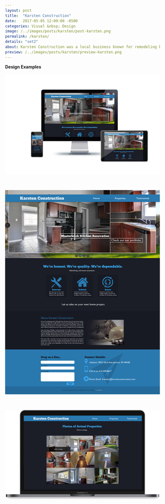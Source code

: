 ```yaml
---
layout: post
title:  "Karsten Construction"
date:   2017-05-05 12:00:00 -0500
categories: Visual &nbsp; Design
image: /../images/posts/karsten/post-karsten.png
permalink: /karsten/
details: "set2"
about: Karsten Construction was a local business known for remodeling bathrooms, kitchens, and other indoor area. They needed a place to highlight the services they offer, and a place to connect with new clients.
preview: /../images/posts/karsten/preview-karsten.png
---
```


**Design Examples**

![Home](/../images/posts/karsten/karsten-devices.png)
<br>
<br>
<br>


![Home Page](/../images/posts/karsten/karsten-home.png)
<br>
<br>
<br>


![Device Mockup](/../images/posts/karsten/karsten-photos.png)
<br>
<br>
<br>
